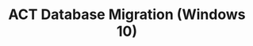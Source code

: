 ---
title: ACT Database Migration (Windows 10)
description: The schema for an ACT database can change when ACT is updated or when a new version of ACT is released.
redirect_url: https://technet.microsoft.com/en-us/itpro/windows/deploy/manage-windows-upgrades-with-upgrade-analytics
---